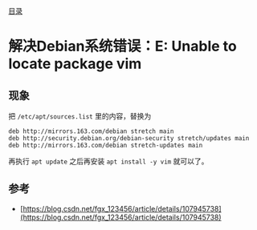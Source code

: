 [目录](./)
# 解决Debian系统错误：E: Unable to locate package vim

## 现象

把 `/etc/apt/sources.list` 里的内容，替换为

```
deb http://mirrors.163.com/debian stretch main
deb http://security.debian.org/debian-security stretch/updates main
deb http://mirrors.163.com/debian stretch-updates main
```

再执行 `apt update` 之后再安装 `apt install -y vim` 就可以了。

## 参考

* [https://blog.csdn.net/fgx_123456/article/details/107945738](https://blog.csdn.net/fgx_123456/article/details/107945738)